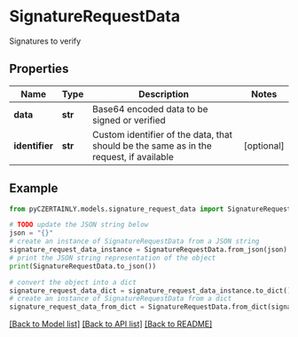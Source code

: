 # SignatureRequestData

Signatures to verify

## Properties

Name | Type | Description | Notes
------------ | ------------- | ------------- | -------------
**data** | **str** | Base64 encoded data to be signed or verified | 
**identifier** | **str** | Custom identifier of the data, that should be the same as in the request, if available | [optional] 

## Example

```python
from pyCZERTAINLY.models.signature_request_data import SignatureRequestData

# TODO update the JSON string below
json = "{}"
# create an instance of SignatureRequestData from a JSON string
signature_request_data_instance = SignatureRequestData.from_json(json)
# print the JSON string representation of the object
print(SignatureRequestData.to_json())

# convert the object into a dict
signature_request_data_dict = signature_request_data_instance.to_dict()
# create an instance of SignatureRequestData from a dict
signature_request_data_from_dict = SignatureRequestData.from_dict(signature_request_data_dict)
```
[[Back to Model list]](../README.md#documentation-for-models) [[Back to API list]](../README.md#documentation-for-api-endpoints) [[Back to README]](../README.md)


